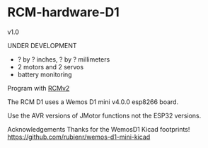 # RCM-hardware-D1

v1.0

UNDER DEVELOPMENT

* ? by ? inches, ? by ? millimeters
* 2 motors and 2 servos
* battery monitoring

Program with [RCMv2](https://github.com/rcmgames/rcmv2)

The RCM D1 uses a Wemos D1 mini v4.0.0 esp8266 board. 

Use the AVR versions of JMotor functions not the ESP32 versions.



Acknowledgements
Thanks for the WemosD1 Kicad footprints! https://github.com/rubienr/wemos-d1-mini-kicad


